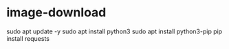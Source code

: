 # image-download
sudo apt update -y
sudo apt install python3
sudo apt install python3-pip
pip install requests
